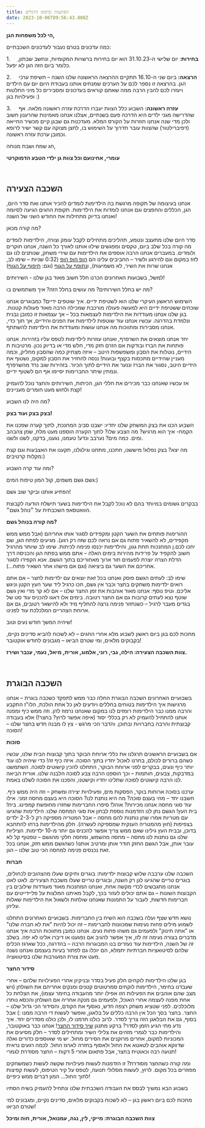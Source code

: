 ```yaml
---
title: הפתעות וביסוס הרגלים
date: 2023-10-06T09:56:43.808Z
---
```

**הי לכל משפחות הגן,**

כמה עדכונים בטרם נעבור לעדכונים השכבתיים:

1.     **בחירות**: יום שלישי ה-31.10.23 הוא יום בחירות ברשויות המקומיות, ונחשב שבתון, כלומר ביום הזה הגן לא יפעל.

2.     **הרצאה:** ביום שני ה-16.10 תתקיים ההרצאה הראשונה שלנו השנה – חשיפת ערכי הגן. בהרצאה זו נספר לכם על הערכים שמנחים אותנו בעבודת היום יום עם הילדים ויעזרו לכם להבין הרבה ממה שאתם קוראים בעדכונים ומסבירים כל מיני החלטות ופעילויות בגן :)

3.     **עזרה ראשונה:** השבוע כלל הצוות יעברו הדרכת עזרה ראשונה מלאה. אף שהדרישה מגני ילדים היא הדרכה פעם בשנתיים, אצלנו אנחנו מאמינות שהרענון חשוב ולכן מדי שנה אנחנו חוזרות על הקורס המלא. מעדכנות גם שבגן קיים מכשיר החייאה (דפיברילטור) שהצוות עובר תדרוך על השימוש בו, לחצן מצוקה עם קשר ישיר לרופא וכמובן ערכת עזרה ראשונה.

חג שמח ושבת מנוחה,

**עומרי, אחינועם וכל צוות גן ילדי הטבע הדמוקרטי**

 

## השכבה הצעירה

אנחנו בעיצומה של תקופה מרגשת בה הילדימות לומדים להכיר אותנו ואת סדר היום, הגן, הכללים והחפצים וגם אנחנו לומדות את הילדימות. תקופת החגים הגיעה לסיומה ואנחנו בדיוק מתחילות את החודש השני של השנה!

מה קורה מכאן?

סדר היום שלנו מתעצב ונטמע, תהליכים מתחילים לקבל עומק וצורה, הילדימות לומדים מה קורה בכל שלב ביום, טקסים ומפגשים שילוו אותנו לאורך כל השנה, אנחנו חוקרים ולומדים. במעברים אנחנו הרבה אוספים את הילדימות עם שירי משחק, שנותנים לנו גם לזוז במקום וגם להירגע ולשיר – החביבים עלינו הם [הופ הופ הופ](https://www.youtube.com/watch?v=bZQrxi5kso8) (0:32 שניות – שימו לב, אנחנו שרות את השיר, לא משמיעות), ו[נתופף על הגוף](https://www.youtube.com/watch?v=JCWSe0JShQI) (וגם: [תיפוף על הגוף](https://www.youtube.com/watch?v=hocEh0TY2vw))

למשל, בשבועות האחרונים הכרנו חלל חשוב מאוד בגן שלנו - השירותים!

מה יש בחלל השירותים? מה עושים בחלל הזה? איך משתמשים בו?

השימוש הראשון העיקרי שלנו הוא לשטיפת ידיים. איך שוטפים ידיים? כמבוגרים אנחנו שוכחים ששטיפת ידיים היא למעשה פעולה מורכבת שמכילה הרבה מאוד פעולות קטנות. בגן שלנו אנחנו מעודדות את הילדימות לעצמאות בכל – אך עצמאות זו כמובן נבנית ונלמדת בהדרגה. עכשיו אנחנו עוד שוטפות לילדימות את הפנים והידיים, אך תוך כדי, אנחנו מסבירות ומתווכות מה אנחנו עושות ומעודדות את הילדימות להשתתף.

יחד אנחנו מוצאים את השרפרף, ואנחנו עוזרות לילדימות לטפס עליו בזהירות. אנחנו פותחות את הברז ובודקות אם הזרם חזק מדי, חלש מדי או בדיוק נכון. מרטיבות ת הידיים, נוטלות את הסבון ומשפשפות היטב – איזה מצחיק כמה שהסבון מחליק, וכמה מעניין שהידיים מתכסות בקצף ובועות! ננסה להחזיר את הסבון למקום, נשטוף את הידיים היטב, נסגור את הברז וננער את הידיים לתוך הכיור. בזהירות שוב נרד מהשרפרף ונמתין שיתר החברימות יסיימו אף הם לשטוף ידיים.

אז עכשיו שאנחנו כבר מכירים את חללי הגן, הכיתות, השירותים והחצר נוכל להעמיק קצת ולחוש מעט חומרים מעניינים!

מה היה לנו השבוע?

**בצק בצק ועוד בצק!**

השבוע הכנו את בצק המשחק שלנו יחדיו: ישבנו סביב המחנכת, לתוך קערה שפכנו את הקמח- איך הוא מרגיש? מה הצבע שלו? לתוך הקערה הוספנו מעט מלח, שמן צהבהב ומים. כמה מים? נערבב ונדע! טעמנו, נגענו, בדקנו, לשנו ולשנו.

מה יצא? בצק נפלא! מיששנו, חתכנו, מתחנו וגילגלנו, תקענו את האצבעות וגם קצת מקלות קרטיבים:)

ומה עוד קרה השבוע?

גשם גשם משמים, קול המון טיפות המים:)

הפתיע אותנו וביקר שוב גשם!

בבקרים גשומים במיוחד בהם לא נוכל לקבל את הילדימות בשער תישלח הודעה לקבוצת הוואטסאפ השכבתית על ״נוהל גשם״.

**מה קורה בנוהל גשם?**

ההורימות פותחים את השער הקטן ומקפידים לסגור אותו אחריהם (אבל ממש ממש מקפידים, לא להשאיר פתוח גם אם נראה לכם שזה רק רגע). מגיעים לפתח הגן, שם יחכו לכם.ן המחנכות תחת גגון, והילדימות יכנסו פנימה לכיתות. שימו לב שיותר מהרגיל חשוב להקפיד על פרידות מהירות בימים האלה – אתם ממש בפתח הגן והכניסה דרך הדלת הצרה יוצרת לפעמים תור ארוך מאחוריכם בתוך הגשם. אנא הקפידו לסגור אחריכם את השער גם ביציאה (וגם אם מישהו אחר השאיר פתוח...).

שימו לב: לעתים הגשם פוסק ואנחנו בכל זאת יוצאים עם ילדימות לחצר – אם אתם רואים ילדימות משחקים בחצר וכבר אין גשם, חכו כרגיל ליד שער העץ הקטן וניגש אליכם. וטיפ נוסף: אנחנו מאוד אוהבות את זמן החצר שלנו – אם לא קר מדי ואין גשם שוטף נצא לעתים קרובות גם אם החצר רטובה. בימים אלו דאגו להכניס עוד סט של בגדים מעבר לרגיל – כשנחזור פנימה נרצה להחליף מיד ולא להישאר רטובים, גם אם ארוחת הצהריים המלכלכת עוד לפנינו.

שיהיה המשך חודש נעים וטוב!

מחכות לכם בגן ביום ראשון לשבוע מלא אחרי החגים – לא לשכוח להביא סדינים נקיים, בקבוקים מלאים, ומי שטרם הביאו – מגבונים לחודש אוקטובר!

**צוות השכבה הצעירה: הילה, גבי, רוני, אלמוג, אורית, מיאל, נעמי, ענבר ושירז.**

 

## השכבה הבוגרת

בשבועיים האחרונים השכבה הבוגרת החלה כבר ממש לתפקד כשכבה בוגרת – אנחנו מרגישות איך הילדימות בטוחים בחללים ויודעים לאן כל אחת הולכת, הלו"ז התקבע והרבה ממנו כבר הילדימות רומזים לנו במקום שאנחנו נרמוז להן. וזה ממש כיף ומפנה אותנו להתחיל להעמיק לא רק בכללי יסוד (איפה אפשר לרוץ? בחצר!) אלא בעבודה קבוצתית והרבה בחברויות ובתוכן. והדבר הכי מרגש - צץ לו מבנה חדש בחצר שלנו – הסוכה!

**סוכות**

אם בשבועיים הראשונים תרגלנו את כללי ארוחת הבוקר בתוך קבוצות הבית שלנו, עכשיו כשהם ברורים לכולם, בחרנו לאכול יחדיו בתוך הסוכה. איזה כיף זה! כדי שיהיה לנו עוד יותר כיף ונעים, בבקרים לפני ארוחת הבוקר, התחלנו להכין קישוטים לסוכה. השתמשנו במדבקות, צבעים, חותמות – וכך הוספנו הרבה צבע לסוכה הלבנה שלנו. אורית הביאה לנו הרבה קישוטים לסוכה שתלינו יחדיו וקישטנו, והפכנו את הסוכה לשלנו באמת.

ערכנו בסוכה ארוחות בוקר, הפסקות מים, ופעילויות יצירה ומשחק – וזה היה ממש כיף. חשבנו יחד – מהי בעצם סוכה? מה היא נותנת לנו? הסוכה היא בעצם מחסה זמני. אילו עוד סוגי מחסה אנחנו מכירות? אוהל! סיפרו החברימות שחזרו מחופשת קמפינג. בית! בית העץ! הגשם נתן לנו הזדמנות נוספת לבחון את סוגי המחסה שלנו: הילדימות שהגיעו עם מטריות אמרו שהן נותנות להם מחסה – אבל המטריה מספיקה רק ל-2-3 ילדים בצפיפות (חוץ מהמטריה הענקית שמספיקה לעשרה). חלק מהילדימות ברחו להתחבא בדוכן, ובבית העץ גילינו שאם ממש צריך אפשר להכניס גם יותר מ-10 ילדימות. הציליות שלנו גם נותנות לנו מחסה – מחסה מהשמש, ומחסה חלקי מהגשם – טפטוף קל לא עובר אותן, אבל הגשם החזק חודר אותן ומרטיב אותנו! כשהגשם ממש חזק, אנחנו בכל זאת נכנסים פנימה למחסה הכי טוב שלנו – הגן.

**חברות**

השכבה שלנו ערבבה שלוש קבוצות ילדימות: בוגרים ותיקים שעלו מהצהובים לכחולים, בוגרים טריים שהגיעו לגן רק השנה, ובוגרים טריים שעלו משכבת הצעירים. לאט לאט אנחנו מתגבשים לכדי מקשה אחת, ואנחנו המחנכות מאוד מעודדות שילובים בין הקבוצות השונות – גם אתם יכולים לעזור בכך, לקבל מאיתנו המלצות על פליידייטים עם חברימות חדשות, לעבור על התמונות שאנחנו שולחות ולשאול את הילדימות שאלות עליהן.

נושא חדש שצף ועלה בשכבה הוא השיח בין החברימות. בשבועיים האחרונים התחלנו לשמוע מילים פחות נעימות שמכוונות לחברימות – זה יכול להיות "את לא חברה שלנו" או "אתה תינוק" ולפעמים גם משהו פחות נעים. אנחנו כמובן מתווכות הרבה איך אנחנו מדברים בצורה נעימה זה לזו, איך אפשר להגיב אם נפגענו או דיברו אלינו לא יפה. בשלב זה של השנה, הילדימות עוד נעזרים בנו המבוגרות הרבה – בהדרגה, ככל שארגז הכלים שלהם לסיטואציות חברתיות יתמלא, הם יוכלו גם לפתור בעיות בעצמם ואנחנו נשנה מעט את צורת המעורבות שלנו בסיטואציה.

**סידור החצר**

בגן שלנו הילדימות לוקחים חלק פעיל בסדר ובניקיון אחרי הפעילויות שלהם – אחרי שעבדנו בחימר, הילדימות לוקחים סמרטוטים קטנים ומנקים אחריהם את השולחן (ויש מצב שהם אוהבים את הפעילות הזו אפילו יותר מהעבודה בחימר עצמו), את הצלחת כל אחת מפנה לעצמה אחרי האוכל, ולפעמים גם מנקה אחריה אם השולחן והכסא נותרו מלוכלכים. לפני שנוציא משחק רצפה חדש, נאסוף את הקודם, והסידור הכי גדול שלנו – החצר. בחצר בסך הכל אין הרבה כללים על בלאגן, ואפשר לעשות די הרבה ממנו :) אבל בסוף, גם את הבלאגן הזה צריך לסדר. לרוב כולנו תרמנו לו, ולכן כולנו מסדרים יחד. איך נדע מתי הגיע הזמן לסדר? ברקע מתנגן [שיר סידור החצר](https://open.spotify.com/track/7DD7eSuYSC5xk2ArU62esN)! אנחנו כבר באוקטובר, והילדימות כבר לגמרי מזהים את צלילי השיר ומתחילים לסדר – חלק מסיעים את המכוניות למקום, אחרים מרוקנים את הסירים מחול. יש מי שאוספים כדורים ואלה שדווקא אוהבים לטאטא את החול ולאסוף בחזרה לארגז החול. לכמה רגעים נראית תנועה רבה וכאוטית בחצר, אבל פתאום אחרי 5 דקות – החצר מסודרת לגמרי!

ומה קורה כשהחצר מסודרת? זו הזדמנות לעשות פעילויות שקשה לעשות כשמשחקים מפוזרים בכל מקום. לרוץ, לעשות מסלולי תנועה, לטפס על קיר הטיפוס, לעשות קפיצות לתוך החול... המון דברים ממש כיפיים!

בשבוע הבא נמשיך לבסס את העבודה השכבתית שלנו ונתחיל להעמיק בשיח הסתיו

מחכות לכם ביום ראשון בגן – לא לשכוח בקבוקים מלאים, סדינים נקיים, ומגבונים למי שטרם הביאו!

**צוות השכבה הבוגרת: מייקי, לין, נגה, עמנואל, אורית, חוה ומיכל**